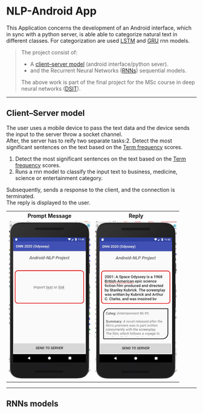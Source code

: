 # NLP-Android App

This Application concerns the development of an Android interface, which in sync with a python server, is able able to categorize natural text in different classes. 
For categorization are used [LSTM](https://en.wikipedia.org/wiki/Long_short-term_memory)  and [GRU](https://en.wikipedia.org/wiki/Gated_recurrent_unit) rnn models.<br>
> The project consist of:
> * A [client–server model](https://en.wikipedia.org/wiki/Client%E2%80%93server_model) (android interface/python sever).
> * and the Recurrent Neural Networks ([RNNs](https://en.wikipedia.org/wiki/Recurrent_neural_network)) sequential models.
>
> The above work is part of the final project for the MSc course in deep neural networks ([DSIT](http://dsit.di.uoa.gr/)).

***
## **Client–Server model**

The user uses a mobile device to pass the text data and the device sends the input to the server throw a socket channel. <br> After, the server has to reify two separate tasks:2. Detect the most significant sentences on the text based on the [Term frequency](https://www.opinosis-analytics.com/knowledge-base/term-frequency-explained/#.X3DU7u1S_BV) scores. 

1. Detect the most significant sentences on the text based on the [Term frequency](https://www.opinosis-analytics.com/knowledge-base/term-frequency-explained/#.X3DU7u1S_BV) scores. 
2. Runs a rnn model to classify the input text to business, medicine, science or entertainment category.

Subsequently, sends a response to the client, and the connection is terminated. <br> The reply is displayed to the user. 

 
 <table  >
   <tr >
    <th>Prompt Message</th>
    <th>Reply</th>
  </tr>
  <tr >
    <td><img src="photos/UserInterface.jpg" width="215" height="420" /></td>
    <td><img src="photos/ui_SpOdyssey.jpg"width="215" height="420"/></td>
  </tr>

</table> 

***
## **RNNs models**
